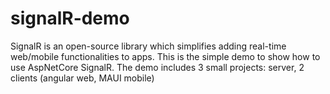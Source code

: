 # signalR-demo
SignalR is an open-source library which simplifies adding real-time web/mobile functionalities to apps. This is the simple demo to show how to use AspNetCore SignalR. The demo includes 3 small projects: server, 2 clients (angular web, MAUI mobile)  
